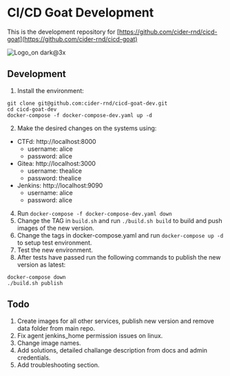 # CI/CD Goat Development
This is the development repository for [https://github.com/cider-rnd/cicd-goat](https://github.com/cider-rnd/cicd-goat)

![Logo_on dark@3x](https://user-images.githubusercontent.com/88270351/143437403-79b0ae54-a117-420d-b1a2-b285c0d8db59.png)

## Development
1. Install the environment:
  ```
  git clone git@github.com:cider-rnd/cicd-goat-dev.git
  cd cicd-goat-dev
  docker-compose -f docker-compose-dev.yaml up -d
  ```
2. Make the desired changes on the systems using:
* CTFd: http://localhost:8000
  * username: alice
  * password: alice
* Gitea: http://localhost:3000
  * username: thealice
  * password: thealice
* Jenkins: http://localhost:9090
  * username: alice
  * password: alice
4. Run `docker-compose -f docker-compose-dev.yaml down`
5. Change the TAG in `build.sh` and run `./build.sh build` to build and push images of the new version.
6. Change the tags in docker-compose.yaml and run `docker-compose up -d` to setup test environment.
7. Test the new environment.
8. After tests have passed run the following commands to publish the new version as latest:
  ```
  docker-compose down
  ./build.sh publish
  ```

## Todo
1. Create images for all other services, publish new version and remove data folder from main repo.
2. Fix agent jenkins_home permission issues on linux.
3. Change image names.
4. Add solutions, detailed challange description from docs and admin credentials.
5. Add troubleshooting section.

